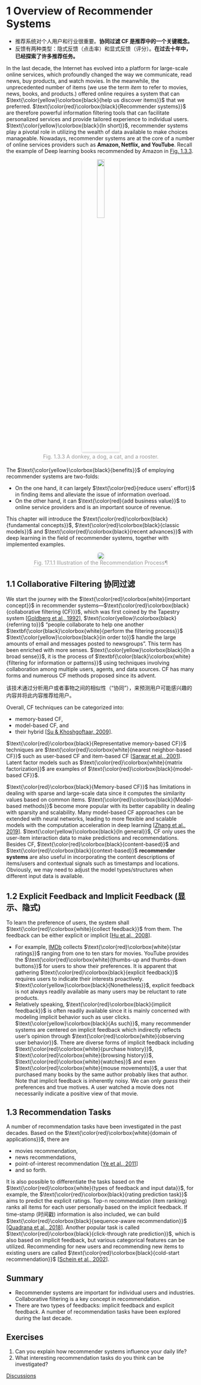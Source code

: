 # 1 Overview of Recommender Systems

- 推荐系统对个人用户和行业很重要。**协同过滤 CF 是推荐中的一个关键概念。**
- 反馈有两种类型：隐式反馈（点击率）和显式反馈（评分）。**在过去十年中，已经探索了许多推荐任务。**

In the last decade, the Internet has evolved into a platform for large-scale online services, which profoundly changed the way we communicate, read news, buy products, and watch movies. In the meanwhile, the unprecedented number of items (we use the term *item* to refer to movies, news, books, and products.) offered online requires a system that can $\text{\color{yellow}\colorbox{black}{help us discover items}}$ that we preferred. $\text{\color{red}\colorbox{black}{Recommender systems}}$ are therefore powerful information filtering tools that can facilitate personalized services and provide tailored experience to individual users. $\text{\color{yellow}\colorbox{black}{In short}}$, recommender systems play a pivotal role in utilizing the wealth of data available to make choices manageable. Nowadays, recommender systems are at the core of a number of online services providers such as **Amazon, Netflix, and YouTube**. Recall the example of Deep learning books recommended by Amazon in [Fig. 1.3.3]().

<center>
    <img style="border-radius: 0.1125em;
    box-shadow: 0 2px 4px 0 rgba(34,36,38,.12),0 2px 4px 0 rgba(34,36,38,.08);" 
    src="https://d2l.ai/_images/stackedanimals.png" width = "20%"/>
    <br>
    <div style="color:orange; border-bottom: 1px solid #d9d9d9;
    display: inline-block;
    color: #999;
    padding: 4px;">
      Fig. 1.3.3 A donkey, a dog, a cat, and a rooster.
  	</div>
</center>

The $\text{\color{yellow}\colorbox{black}{benefits}}$ of employing recommender systems are two-folds:

- On the one hand, it can largely $\text{\color{red}{reduce users’ effort}}$ in finding items and alleviate the issue of information overload.
- On the other hand, it can $\text{\color{red}{add business value}}$ to online service providers and is an important source of revenue.

This chapter will introduce the $\text{\color{red}\colorbox{black}{fundamental concepts}}$, $\text{\color{red}\colorbox{black}{classic models}}$ and $\text{\color{red}\colorbox{black}{recent advances}}$ with deep learning in the field of recommender systems, together with implemented examples.

<center>
    <img style="border-radius: 0.3125em;
    box-shadow: 0 2px 4px 0 rgba(34,36,38,.12),0 2px 10px 0 rgba(34,36,38,.08);" 
    src="https://d2l.ai/_images/rec-intro.svg"/>
    <br>
    <div style="color:orange; border-bottom: 1px solid #d9d9d9;
    display: inline-block;
    color: #999;
    padding: 2px;">
      Fig. 17.1.1 Illustration of the Recommendation Process¶
  	</div>
</center>

## 1.1 Collaborative Filtering 协同过滤

We start the journey with the $\text{\color{red}\colorbox{white}{important concept}}$ in recommender systems—$\text{\color{red}\colorbox{black}{collaborative filtering (CF)}}$, which was first coined by the Tapestry system [[Goldberg et al., 1992](https://d2l.ai/chapter_references/zreferences.html#id86 "Goldberg, D., Nichols, D., Oki, B. M., & Terry, D. (1992). Using collaborative filtering to weave an information tapestry. Communications of the ACM, 35(12), 61–71.")], $\text{\color{yellow}\colorbox{black}{referring to}}$ “people collaborate to help one another $\textbf{\color{black}\colorbox{white}{perform the filtering process}}$ $\text{\color{yellow}\colorbox{black}{in order to}}$ handle the large amounts of email and messages posted to newsgroups”. This term has been enriched with more senses. $\text{\color{yellow}\colorbox{black}{In a broad sense}}$, it is the process of $\textbf{\color{black}\colorbox{white}{filtering for information or patterns}}$ using techniques involving collaboration among multiple users, agents, and data sources. CF has many forms and numerous CF methods proposed since its advent.

该技术通过分析用户或者事物之间的相似性（“协同”），来预测用户可能感兴趣的内容并将此内容推荐给用户。

Overall, CF techniques can be categorized into:

- memory-based CF,
- model-based CF, and
- their hybrid [[Su &amp; Khoshgoftaar, 2009](https://d2l.ai/chapter_references/zreferences.html#id262 "Su, X., & Khoshgoftaar, T. M. (2009). A survey of collaborative filtering techniques. Advances in artificial intelligence, 2009.")].

$\text{\color{red}\colorbox{black}{Representative memory-based CF}}$ techniques are $\text{\color{red}\colorbox{white}{nearest neighbor-based CF}}$ such as user-based CF and item-based CF [[Sarwar et al., 2001](https://d2l.ai/chapter_references/zreferences.html#id242 "Sarwar, B. M., Karypis, G., Konstan, J. A., Riedl, J., & others. (2001). Item-based collaborative filtering recommendation algorithms. Www, 1, 285–295.")]. Latent factor models such as $\text{\color{red}\colorbox{white}{matrix factorization}}$ are examples of $\text{\color{red}\colorbox{black}{model-based CF}}$.

$\text{\color{red}\colorbox{black}{Memory-based CF}}$ has limitations in dealing with sparse and large-scale data since it computes the similarity values based on common items. $\text{\color{red}\colorbox{black}{Model-based methods}}$ become more popular with its better capability in dealing with sparsity and scalability. Many model-based CF approaches can be extended with neural networks, leading to more flexible and scalable models with the computation acceleration in deep learning [[Zhang et al., 2019](https://d2l.ai/chapter_references/zreferences.html#id327 "Zhang, S., Yao, L., Sun, A., & Tay, Y. (2019). Deep learning based recommender system: a survey and new perspectives. ACM Computing Surveys (CSUR), 52(1), 5.")]. $\text{\color{yellow}\colorbox{black}{In general}}$, CF only uses the user-item interaction data to make predictions and recommendations. Besides CF, $\text{\color{red}\colorbox{black}{content-based}}$ and $\text{\color{red}\colorbox{black}{context-based}}$ **recommender systems** are also useful in incorporating the content descriptions of items/users and contextual signals such as timestamps and locations. Obviously, we may need to adjust the model types/structures when different input data is available.

## 1.2 Explicit Feedback and Implicit Feedback (显示、隐式)

To learn the preference of users, the system shall $\text{\color{red}\colorbox{white}{collect feedback}}$ from them. The feedback can be either explicit or implicit [[Hu et al., 2008](https://d2l.ai/chapter_references/zreferences.html#id118 "Hu, Y., Koren, Y., & Volinsky, C. (2008). Collaborative filtering for implicit feedback datasets. 2008 Eighth IEEE International Conference on Data Mining (pp. 263–272).")].

- For example, [IMDb](https://www.imdb.com/) collects $\text{\color{red}\colorbox{white}{star ratings}}$ ranging from one to ten stars for movies. YouTube provides the $\text{\color{red}\colorbox{white}{thumbs-up and thumbs-down buttons}}$ for users to show their preferences. It is apparent that gathering $\text{\color{red}\colorbox{black}{explicit feedback}}$ requires users to indicate their interests proactively. $\text{\color{yellow}\colorbox{black}{Nonetheless}}$, explicit feedback is not always readily available as many users may be reluctant to rate products.
- Relatively speaking, $\text{\color{red}\colorbox{black}{implicit feedback}}$ is often readily available since it is mainly concerned with modeling implicit behavior such as user clicks. $\text{\color{yellow}\colorbox{black}{As such}}$, many recommender systems are centered on implicit feedback which indirectly reflects user’s opinion through $\text{\color{red}\colorbox{white}{observing user behavior}}$. There are diverse forms of implicit feedback including $\text{\color{red}\colorbox{white}{purchase history}}$, $\text{\color{red}\colorbox{white}{browsing history}}$, $\text{\color{red}\colorbox{white}{watches}}$ and even $\text{\color{red}\colorbox{white}{mouse movements}}$, a user that purchased many books by the same author probably likes that author. Note that implicit feedback is inherently noisy. We can only *guess* their preferences and true motives. A user watched a movie does not necessarily indicate a positive view of that movie.

## 1.3 Recommendation Tasks

A number of recommendation tasks have been investigated in the past decades. Based on the $\text{\color{red}\colorbox{white}{domain of applications}}$, there are

- movies recommendation,
- news recommendations,
- point-of-interest recommendation [[Ye et al., 2011](https://d2l.ai/chapter_references/zreferences.html#id318 "Ye, M., Yin, P., Lee, W.-C., & Lee, D.-L. (2011). Exploiting geographical influence for collaborative point-of-interest recommendation. Proceedings of the 34th international ACM SIGIR conference on Research and development in Information Retrieval (pp. 325–334).")]
- and so forth.

It is also possible to differentiate the tasks based on the $\text{\color{red}\colorbox{white}{types of feedback and input data}}$, for example, the $\text{\color{red}\colorbox{black}{rating prediction task}}$ aims to predict the explicit ratings. Top-n recommendation (item ranking) ranks all items for each user personally based on the implicit feedback. If time-stamp (时间戳) information is also included, we can build $\text{\color{red}\colorbox{black}{sequence-aware recommendation}}$ [[Quadrana et al., 2018](https://d2l.ai/chapter_references/zreferences.html#id214 "Quadrana, M., Cremonesi, P., & Jannach, D. (2018). Sequence-aware recommender systems. ACM Computing Surveys (CSUR), 51(4), 66.")]. Another popular task is called $\text{\color{red}\colorbox{black}{click-through rate prediction}}$, which is also based on implicit feedback, but various categorical features can be utilized. Recommending for new users and recommending new items to existing users are called $\text{\color{red}\colorbox{black}{cold-start recommendation}}$ [[Schein et al., 2002](https://d2l.ai/chapter_references/zreferences.html#id243 "Schein, A. I., Popescul, A., Ungar, L. H., & Pennock, D. M. (2002). Methods and metrics for cold-start recommendations. Proceedings of the 25th annual international ACM SIGIR conference on Research and development in information retrieval (pp. 253–260).")].

## Summary

* Recommender systems are important for individual users and industries. Collaborative filtering is a key concept in recommendation.
* There are two types of feedbacks: implicit feedback and explicit feedback.  A number of recommendation tasks have been explored during the last decade.

## Exercises

1. Can you explain how recommender systems influence your daily life?
2. What interesting recommendation tasks do you think can be investigated?

[Discussions](https://discuss.d2l.ai/t/398)
